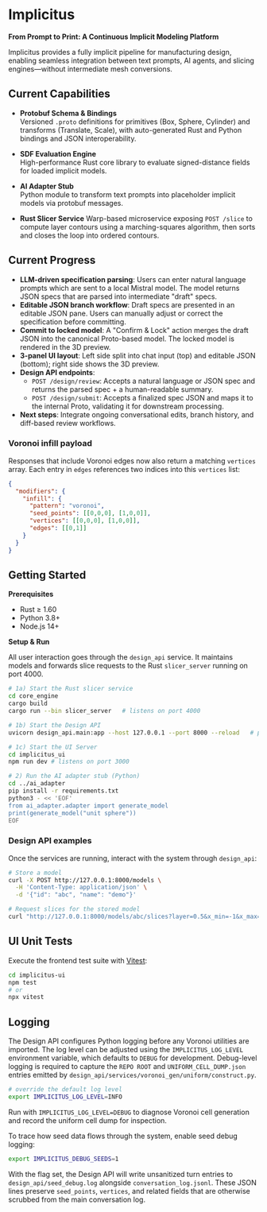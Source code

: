 # Implicitus

**From Prompt to Print: A Continuous Implicit Modeling Platform**

Implicitus provides a fully implicit pipeline for manufacturing design, enabling seamless integration between text prompts, AI agents, and slicing engines—without intermediate mesh conversions.

## Current Capabilities

- **Protobuf Schema & Bindings**  
  Versioned `.proto` definitions for primitives (Box, Sphere, Cylinder) and transforms (Translate, Scale), with auto-generated Rust and Python bindings and JSON interoperability.

- **SDF Evaluation Engine**  
  High-performance Rust core library to evaluate signed-distance fields for loaded implicit models.

- **AI Adapter Stub**  
  Python module to transform text prompts into placeholder implicit models via protobuf messages.

- **Rust Slicer Service**
  Warp-based microservice exposing `POST /slice` to compute layer contours using a marching-squares algorithm, then sorts and closes the loop into ordered contours.

## Current Progress

- **LLM-driven specification parsing**: Users can enter natural language prompts which are sent to a local Mistral model. The model returns JSON specs that are parsed into intermediate "draft" specs.
- **Editable JSON branch workflow**: Draft specs are presented in an editable JSON pane. Users can manually adjust or correct the specification before committing.
- **Commit to locked model**: A "Confirm & Lock" action merges the draft JSON into the canonical Proto-based model. The locked model is rendered in the 3D preview.
- **3-panel UI layout**: Left side split into chat input (top) and editable JSON (bottom); right side shows the 3D preview.
- **Design API endpoints**:
  - `POST /design/review`: Accepts a natural language or JSON spec and returns the parsed spec + a human-readable summary.
  - `POST /design/submit`: Accepts a finalized spec JSON and maps it to the internal Proto, validating it for downstream processing.
- **Next steps**: Integrate ongoing conversational edits, branch history, and diff-based review workflows.

### Voronoi infill payload

Responses that include Voronoi edges now also return a matching `vertices` array.
Each entry in `edges` references two indices into this `vertices` list:

```json
{
  "modifiers": {
    "infill": {
      "pattern": "voronoi",
      "seed_points": [[0,0,0], [1,0,0]],
      "vertices": [[0,0,0], [1,0,0]],
      "edges": [[0,1]]
    }
  }
}
```


## Getting Started

**Prerequisites**
- Rust ≥ 1.60
- Python 3.8+
- Node.js 14+

**Setup & Run**

All user interaction goes through the `design_api` service. It maintains
models and forwards slice requests to the Rust `slicer_server` running on
port 4000.

```bash
# 1a) Start the Rust slicer service
cd core_engine
cargo build
cargo run --bin slicer_server   # listens on port 4000

# 1b) Start the Design API
uvicorn design_api.main:app --host 127.0.0.1 --port 8000 --reload   # proxies slice requests to the slicer service

# 1c) Start the UI Server
cd implicitus_ui
npm run dev # listens on port 3000

# 2) Run the AI adapter stub (Python)
cd ../ai_adapter
pip install -r requirements.txt
python3 - << 'EOF'
from ai_adapter.adapter import generate_model
print(generate_model("unit sphere"))
EOF
```

### Design API examples

Once the services are running, interact with the system through
`design_api`:

```bash
# Store a model
curl -X POST http://127.0.0.1:8000/models \
  -H 'Content-Type: application/json' \
  -d '{"id": "abc", "name": "demo"}'

# Request slices for the stored model
curl "http://127.0.0.1:8000/models/abc/slices?layer=0.5&x_min=-1&x_max=1&y_min=-1&y_max=1&nx=50&ny=50"
```

## UI Unit Tests

Execute the frontend test suite with [Vitest](https://vitest.dev):

```bash
cd implicitus-ui
npm test
# or
npx vitest
```

## Logging

The Design API configures Python logging before any Voronoi utilities are
imported. The log level can be adjusted using the `IMPLICITUS_LOG_LEVEL`
environment variable, which defaults to `DEBUG` for development. Debug-level
logging is required to capture the `REPO ROOT` and `UNIFORM_CELL_DUMP.json`
entries emitted by `design_api/services/voronoi_gen/uniform/construct.py`.

```bash
# override the default log level
export IMPLICITUS_LOG_LEVEL=INFO
```

Run with `IMPLICITUS_LOG_LEVEL=DEBUG` to diagnose Voronoi cell generation and
record the uniform cell dump for inspection.

To trace how seed data flows through the system, enable seed debug logging:

```bash
export IMPLICITUS_DEBUG_SEEDS=1
```

With the flag set, the Design API will write unsanitized turn entries to
`design_api/seed_debug.log` alongside `conversation_log.jsonl`. These JSON lines
preserve `seed_points`, `vertices`, and related fields that are otherwise
scrubbed from the main conversation log.
